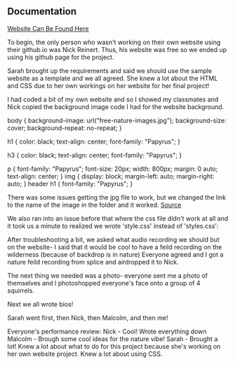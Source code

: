 ## Documentation

[Website Can Be Found Here](https://nickreinert.github.io/)

To begin, the only person who wasn't working on their own website using their github.io was Nick Reinert. Thus, his website was free so we ended up using his github page for the project.

Sarah brought up the requirements and said we should use the sample website as a template and we all agreed. She knew a lot about the HTML and CSS due to her own workings on her website for her final project!

I had coded a bit of my own website and so I showed my classmates and Nick copied the background image code I had for the website background.

body {
  background-image: url("free-nature-images.jpg");
background-size: cover;
background-repeat: no-repeat;
}

h1 {
  color: black;
  text-align: center;
  font-family: "Papyrus";
}

h3 {
  color: black;
  text-align: center;
  font-family: "Papyrus";
}

p {
  font-family: "Papyrus";
  font-size: 20px;
  width: 800px;
  margin: 0 auto;
  text-align: center;
}
img {
  display: block;
  margin-left: auto;
  margin-right: auto;
}
header
h1 {
  font-family: "Papyrus";
}
 
There was some issues getting the jpg file to work, but we changed the link to the name of the image in the folder and it worked.
[Source](https://www.w3schools.com/css/css_background_image.asp)

We also ran into an issue before that where the css file didn't work at all and it took us a minute to realized we wrote 'style.css' instead of 'styles.css':
  <link rel="stylesheet" type="text/css" href="styles.css">

After troubleshooting a bit, we asked what audio recording we should but on the website- I said that it would be cool to have a feild recording on the wilderness (because of backdrop is in nature) Everyone agreed and I got a nature feild recording from splice and airdropped it to Nick.

The next thing we needed was a photo- everyone sent me a photo of themselves and I photoshopped everyone's face onto a group of 4 squirrels.

Next we all wrote bios!

Sarah went first, then Nick, then Malcolm, and then me!

Everyone's performance review:
Nick - Cool! Wrote everything down
Malcolm - Brough some cool ideas for the nature vibe!
Sarah - Brought a lot! Knew a lot about what to do for this project because she's working on her own website project. Knew a lot about using CSS.